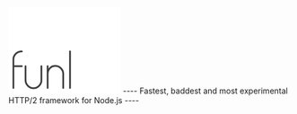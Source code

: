 <img src="./logo.png" width="200px"/>
----
Fastest, baddest and most experimental HTTP/2 framework for Node.js
----